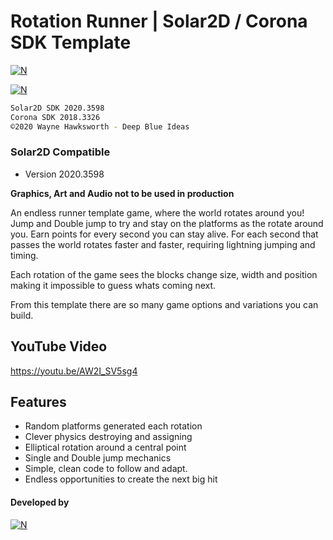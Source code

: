 # Rotation Runner | Solar2D / Corona SDK Template
[![N](https://www.deepblueideas.com/dbiNew2/wp-content/uploads/2015/08/rotationRunnerCORONA_193x130.jpg)](https://www.deepblueideas.com/product/rotation-runner/)

[![N](https://www.deepblueideas.com/dbiNew2/wp-content/uploads/2015/08/a1.jpg)](https://www.deepblueideas.com/product/rotation-runner/)

```sh
Solar2D SDK 2020.3598
Corona SDK 2018.3326
©2020 Wayne Hawksworth - Deep Blue Ideas
```

### Solar2D Compatible
 - Version 2020.3598

**Graphics, Art and Audio not to be used in production**

An endless runner template game, where the world rotates around you!
Jump and Double jump to try and stay on the platforms as the rotate around you. Earn points for every second you can stay alive. For each second that passes the world rotates faster and faster, requiring lightning jumping and timing.

Each rotation of the game sees the blocks change size, width and position making it impossible to guess whats coming next.

From this template there are so many game options and variations you can build.

## YouTube Video
https://youtu.be/AW2I_SV5sg4

## Features

- Random platforms generated each rotation
- Clever physics destroying and assigning
- Elliptical rotation around a central point
- Single and Double jump mechanics
- Simple, clean code to follow and adapt.
- Endless opportunities to create the next big hit

#### Developed by
[![N](https://www.deepblueideas.com/dbiNew2/wp-content/uploads/2014/09/web_logo_5.png)](https://www.deepblueideas.com)